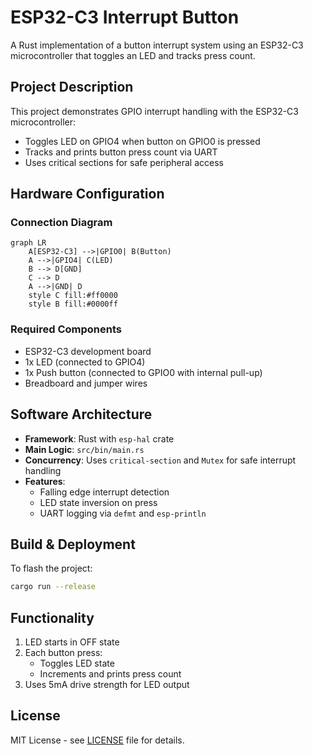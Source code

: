 # ESP32-C3 Interrupt Button

A Rust implementation of a button interrupt system using an ESP32-C3 microcontroller that toggles an LED and tracks press count.

## Project Description

This project demonstrates GPIO interrupt handling with the ESP32-C3 microcontroller:
- Toggles LED on GPIO4 when button on GPIO0 is pressed
- Tracks and prints button press count via UART
- Uses critical sections for safe peripheral access

## Hardware Configuration

### Connection Diagram

```mermaid
graph LR
    A[ESP32-C3] -->|GPIO0| B(Button)
    A -->|GPIO4| C(LED)
    B --> D[GND]
    C --> D
    A -->|GND| D
    style C fill:#ff0000
    style B fill:#0000ff
```

### Required Components

- ESP32-C3 development board
- 1x LED (connected to GPIO4)
- 1x Push button (connected to GPIO0 with internal pull-up)
- Breadboard and jumper wires

## Software Architecture

- **Framework**: Rust with `esp-hal` crate
- **Main Logic**: `src/bin/main.rs`
- **Concurrency**: Uses `critical-section` and `Mutex` for safe interrupt handling
- **Features**: 
  - Falling edge interrupt detection
  - LED state inversion on press
  - UART logging via `defmt` and `esp-println`

## Build & Deployment

To flash the project:
```bash
cargo run --release
```

## Functionality

1. LED starts in OFF state
2. Each button press:
   - Toggles LED state
   - Increments and prints press count
3. Uses 5mA drive strength for LED output

## License

MIT License - see [LICENSE](LICENSE) file for details.
